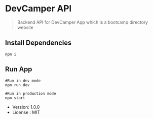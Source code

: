 # DevCamper API

> Backend API for DevCamper App which is a bootcamp directory website


## Install Dependencies

```
npm i
```

## Run App

```
#Run in dev mode
npm run dev

#Run in production mode
npm start
```

- Version: 1.0.0
- License : MIT
